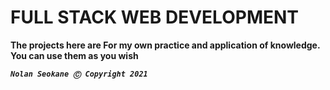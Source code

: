 # **FULL STACK WEB DEVELOPMENT**

**The projects here are For my own practice and application of knowledge. You can use them as you wish**

***`Nolan Seokane Ⓒ Copyright 2021`***
